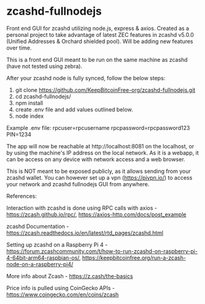 # zcashd-fullnodejs
Front end GUI for zcashd utilizing node.js, express &amp; axios. Created as a personal project to take advantage of latest ZEC features in zcashd v5.0.0 (Unified Addresses &amp; Orchard shielded pool). Will be adding new features over time.

This is a front end GUI meant to be run on the same machine as zcashd (have not tested using zebra). 

After your zcashd node is fully synced, follow the below steps:

1. git clone https://github.com/KeepBitcoinFree-org/zcashd-fullnodejs.git
2. cd zcashd-fullnodejs/
3. npm install
4. create .env file and add values outlined below.
5. node index

Example .env file:
rpcuser=rpcusername
rpcpassword=rpcpassword123
PIN=1234

The app will now be reachable at http://localhost:8081 on the localhost, or by using the machine's IP address on the local network. As it is a webapp, it can be access on any device with network access and a web browser.

This is NOT meant to be exposed publicly, as it allows sending from your zcashd wallet. You can however set up a vpn (https://pivpn.io/) to access your network and zcashd fullnodejs GUI from anywhere.

References:

Interaction with zcashd is done using RPC calls with axios - https://zcash.github.io/rpc/, https://axios-http.com/docs/post_example

zcashd Documentation - https://zcash.readthedocs.io/en/latest/rtd_pages/zcashd.html

Setting up zcashd on a Raspberry Pi 4 - https://forum.zcashcommunity.com/t/how-to-run-zcashd-on-raspberry-pi-4-64bit-arm64-raspbian-os/, https://keepbitcoinfree.org/run-a-zcash-node-on-a-raspberry-pi4/

More info about Zcash - https://z.cash/the-basics

Price info is pulled using CoinGecko APIs - https://www.coingecko.com/en/coins/zcash
